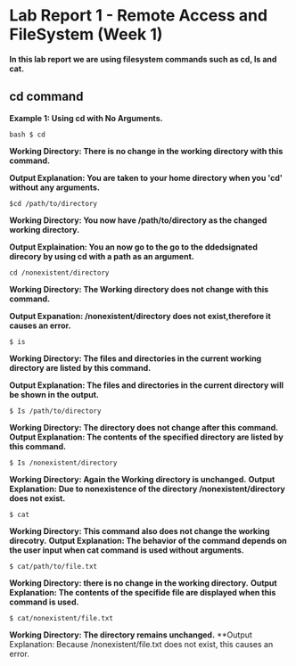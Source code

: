 # Lab Report 1 - Remote Access and FileSystem (Week 1)

**In this lab report we are using filesystem commands such as cd, ls and cat.**

## **cd command**

**Example 1: Using cd with No Arguments.**
```
bash $ cd
```

**Working Directory: There is no change in the working directory with this command.**

**Output Explanation: You are taken to your home directory when you 'cd' without any arguments.**

```
$cd /path/to/directory
```
**Working Directory: You now have /path/to/directory as the changed working directory.**

**Output Explaination: You an now go to the go to the ddedsignated direcory by using cd with a  path as an argument.**


```
cd /nonexistent/directory
```
**Working Directory: The Working directory does not change with this command.**

**Output Expanation: /nonexistent/directory does not exist,therefore it causes an error.**

```
$ is
```
**Working Directory: The files and directories in the current working directory are listed by this command.**

**Output Explanation: The files and directories in the current directory will be shown in the output.**

```
$ Is /path/to/directory
```
**Working Directory: The directory does not change after this command.**
**Output Explanation: The contents of the specified directory are listed by this command.**

```
$ Is /nonexistent/directory
```
**Working Directory: Again the Working directory is unchanged.**
**Output Explanation: Due to nonexistence of the directory /nonexistent/directory does not exist.**

```
$ cat
```
**Working Directory: This command also does not change the working direcotry.**
**Output Explanation: The behavior of the command depends on the  user input when cat command is used without arguments.**

```
$ cat/path/to/file.txt
```
**Working Directory: there is no change in the working directory.**
**Output Explanation: The contents of the specifide file are displayed when this command is used.**

```
$ cat/nonexistent/file.txt
```
**Working Directory: The directory remains unchanged.**
**Output Explanation: Because /nonexistent/file.txt does not exist, this causes an error.
